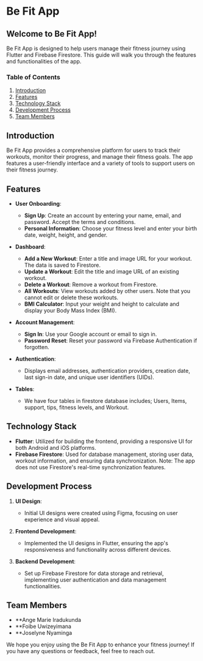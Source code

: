 # Be Fit App

## Welcome to Be Fit App!

Be Fit App is designed to help users manage their fitness journey using Flutter and Firebase Firestore. This guide will walk you through the features and functionalities of the app.

### Table of Contents
1. [Introduction](#introduction)
2. [Features](#features)
3. [Technology Stack](#technology-stack)
4. [Development Process](#development-process)
5. [Team Members](#team-members)

## Introduction

Be Fit App provides a comprehensive platform for users to track their workouts, monitor their progress, and manage their fitness goals. The app features a user-friendly interface and a variety of tools to support users on their fitness journey.

## Features

- **User Onboarding**:
  - **Sign Up**: Create an account by entering your name, email, and password. Accept the terms and conditions.
  - **Personal Information**: Choose your fitness level and enter your birth date, weight, height, and gender.

- **Dashboard**:
  - **Add a New Workout**: Enter a title and image URL for your workout. The data is saved to Firestore.
  - **Update a Workout**: Edit the title and image URL of an existing workout.
  - **Delete a Workout**: Remove a workout from Firestore.
  - **All Workouts**: View workouts added by other users. Note that you cannot edit or delete these workouts.
  - **BMI Calculator**: Input your weight and height to calculate and display your Body Mass Index (BMI).

- **Account Management**:
  - **Sign In**: Use your Google account or email to sign in.
  - **Password Reset**: Reset your password via Firebase Authentication if forgotten.

- **Authentication**:
  - Displays email addresses, authentication providers, creation date, last sign-in date, and unique user identifiers (UIDs).
 
- **Tables**:
  - We have four tables in firestore database includes; Users, Items, support, tips, fitness levels, and Workout.
## Technology Stack

- **Flutter**: Utilized for building the frontend, providing a responsive UI for both Android and iOS platforms.
- **Firebase Firestore**: Used for database management, storing user data, workout information, and ensuring data synchronization. Note: The app does not use Firestore's real-time synchronization features.

## Development Process

1. **UI Design**:
   - Initial UI designs were created using Figma, focusing on user experience and visual appeal.

2. **Frontend Development**:
   - Implemented the UI designs in Flutter, ensuring the app's responsiveness and functionality across different devices.

3. **Backend Development**:
   - Set up Firebase Firestore for data storage and retrieval, implementing user authentication and data management functionalities.

## Team Members

- **Ange Marie Iradukunda
- **Foibe Uwizeyimana
- **Joselyne Nyaminga

We hope you enjoy using the Be Fit App to enhance your fitness journey! If you have any questions or feedback, feel free to reach out.

